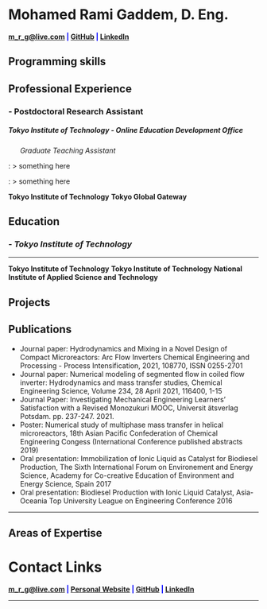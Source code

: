 # Mohamed Rami Gaddem, D. Eng.

  

<span  style="color:blue">**<a  href="mailto:m_r_g@live.com">m_r_g@live.com</a> | <a  href="https://github.com/m-rami-g"  target="_blank">GitHub</a> | <a  href="https://www.linkedin.com/in/m-rami/"  target="_blank">LinkedIn</a>**</span>

## **Programming skills**
  

## **Professional Experience**

### -  Postdoctoral Research Assistant 
##### **Tokyo Institute of Technology - Online Education Development Office**
&nbsp; &nbsp; &nbsp; _Graduate Teaching Assistant_

: > something here

: > something here

**Tokyo Institute of Technology**
**Tokyo Global Gateway**

## **Education**

### - *Tokyo Institute of Technology*

****

**Tokyo Institute of Technology**
**Tokyo Institute of Technology**
**National Institute of Applied Science and Technology**

## **Projects**

## **Publications**

 -  Journal paper: Hydrodynamics and Mixing in a Novel Design of Compact Microreactors: Arc Flow Inverters Chemical Engineering and Processing - Process Intensification, 2021, 108770, ISSN 0255-2701
 - Journal paper: Numerical modeling of segmented flow in coiled flow inverter: Hydrodynamics and mass transfer studies, Chemical Engineering Science, Volume 234, 28 April 2021, 116400, 1-15
 - Journal Paper: Investigating Mechanical Engineering Learners’ Satisfaction with a Revised Monozukuri MOOC, Universit ̈atsverlag Potsdam. pp. 237-247. 2021.
 - Poster: Numerical study of multiphase mass transfer in helical microreactors, 18th Asian Pacific Confederation of Chemical Engineering Congess (International Conference published abstracts 2019)
 - Oral presentation: Immobilization of Ionic Liquid as Catalyst for Biodiesel Production, The Sixth International Forum on Environement and Energy Science, Academy for Co-creative Education of Environment and Energy Science, Spain 2017
 - Oral presentation: Biodiesel Production with Ionic Liquid Catalyst, Asia-Oceania Top University League on Engineering Conference 2016
---------------------------------------------------------------------------------

  



## **Areas of Expertise**

# **Contact Links**

  

<span  style="color:blue">**<a  href="mailto:m_r_g@live.com">m_r_g@live.com</a> | <a  href="https://m-rami-g.github.io"  target="_blank">Personal Website</a> | <a  href="https://github.com/m-rami-g"  target="_blank">GitHub</a> | <a  href="https://www.linkedin.com/in/m-rami/"  target="_blank">LinkedIn</a>**</span>





---------------------------------------------------------------------------------

<!---## **Programming skills**

```python
Python = [PyTorch, Keras, TensorFlow, Scikit-Learn, spaCy,
          numPy, Pandas, Matplotlib, GeoPandas, Gym]

R <- c(
        Tidyverse, RandomForest, GGplot2
        ,Plotly, Highcharters, Shiny, Caret
    )

 std::string others[8] = {"C", "C++", "Elixir", "Phoenix",
                         "SQL", "JS", "CSS", "HTML"};
```


## **Areas of Expertise**

|

<p align="center"><img src="https://alexander-kahanek.github.io/assets/img/expertise_graph.png"></p>


## **Education**

`2018- December 21` **University of North Texas**

: B.S. Data Science, Minor in Mathematics, Statistics Certification

: Current **GPA: 3.9**-->

